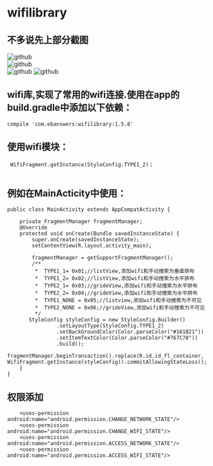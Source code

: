 # wifilibrary
## 不多说先上部分截图
![github](https://github.com/LiShiHui24740/wifilibrary/blob/master/WifiModel/img/wifi_1.jpg)  
![github](https://github.com/LiShiHui24740/wifilibrary/blob/master/WifiModel/img/wifi_2.jpg)  
![github](https://github.com/LiShiHui24740/wifilibrary/blob/master/WifiModel/img/wifi_3.jpg) 
![github](https://github.com/LiShiHui24740/wifilibrary/blob/master/WifiModel/img/wifi_4.jpg) 
## wifi库,实现了常用的wifi连接.使用在app的build.gradle中添加以下依赖：

```
compile 'com.ebanswers:wifilibrary:1.5.8'

```
## 使用wifi模块：

```
 WifiFragment.getInstance(StyleConfig.TYPE1_2)；
 
```

## 例如在MainActicity中使用：
```
public class MainActivity extends AppCompatActivity {

    private FragmentManager fragmentManager;
    @Override
    protected void onCreate(Bundle savedInstanceState) {
        super.onCreate(savedInstanceState);
        setContentView(R.layout.activity_main);
        
        fragmentManager = getSupportFragmentManager();
        /**
         *  TYPE1_1= 0x01;//listView,添加wifi和手动搜索为垂直排布
         *  TYPE1_2= 0x02;//listView,添加wifi和手动搜索为水平排布
         *  TYPE2_1= 0x03;//grideView,添加wifi和手动搜索为水平排布
         *  TYPE2_2= 0x04;//grideView,添加wifi和手动搜索为水平排布
         *  TYPE1_NONE = 0x05;//listview,添加wifi和手动搜索为不可见
         *  TYPE2_NONE = 0x06;//grideView,添加wifi和手动搜索为不可见
         */
       StyleConfig styleConfig = new StyleConfig.Builder()
                .setLayoutType(StyleConfig.TYPE1_2)
                .setBackGroundColor(Color.parseColor("#161B21"))
                .setItemTextColor(Color.parseColor("#767C78"))
                .build();
        fragmentManager.beginTransaction().replace(R.id.id_fl_container, WifiFragment.getInstance(styleConfig)).commitAllowingStateLoss();
    }
}

```
## 权限添加
```
    <uses-permission android:name="android.permission.CHANGE_NETWORK_STATE"/>
    <uses-permission android:name="android.permission.CHANGE_WIFI_STATE"/>
    <uses-permission android:name="android.permission.ACCESS_NETWORK_STATE"/>
    <uses-permission android:name="android.permission.ACCESS_WIFI_STATE"/>
```    
